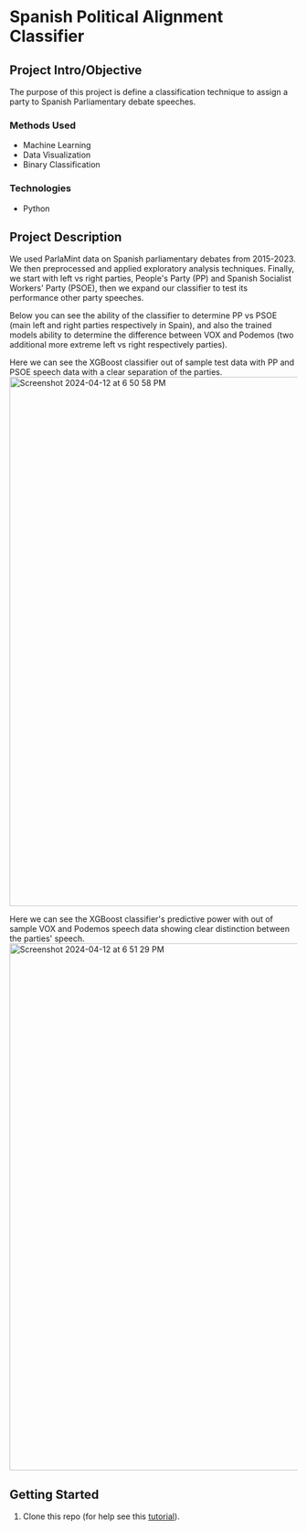 
# Spanish Political Alignment Classifier

## Project Intro/Objective
The purpose of this project is define a classification technique to assign a party to Spanish Parliamentary debate speeches. 

### Methods Used
* Machine Learning
* Data Visualization
* Binary Classification

### Technologies
* Python

## Project Description
We used ParlaMint data on Spanish parliamentary debates from 2015-2023. We then preprocessed and applied exploratory analysis techniques. Finally, we start with left vs right parties, People's Party (PP) and Spanish Socialist Workers' Party (PSOE),  then we expand our classifier to test its performance other party speeches. 

Below you can see the ability of the classifier to determine PP vs PSOE (main left and right parties respectively in Spain), and also the trained models ability to determine the difference between VOX and Podemos (two additional more extreme left vs right respectively parties). 

Here we can see the XGBoost classifier out of sample test data with PP and PSOE speech data with a clear separation of the parties. 
<img width="926" alt="Screenshot 2024-04-12 at 6 50 58 PM" src="https://github.com/agbennett-bse/catalan_political_alignment/assets/145025558/c66497d0-60c5-4c1c-abdd-63b6e58f2a84">

Here we can see the XGBoost classifier's predictive power with out of sample VOX and Podemos speech data showing clear distinction between the parties' speech. 
<img width="922" alt="Screenshot 2024-04-12 at 6 51 29 PM" src="https://github.com/agbennett-bse/catalan_political_alignment/assets/145025558/b5a0a91c-d72f-40f6-8c95-6b41dda2f403">

## Getting Started

1. Clone this repo (for help see this [tutorial](https://help.github.com/articles/cloning-a-repository/)).
    
